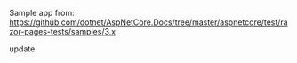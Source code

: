 Sample app from: https://github.com/dotnet/AspNetCore.Docs/tree/master/aspnetcore/test/razor-pages-tests/samples/3.x


update
